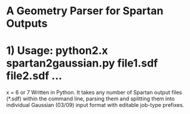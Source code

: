 # A Geometry Parser for Spartan Outputs
# 1) Usage: python2.x spartan2gaussian.py file1.sdf file2.sdf ...
x = 6 or 7
Written in Python. It takes any number of Spartan output files (*.sdf) within the command line, parsing them and splitting them into individual Gaussian (03/09) input format with editable job-type prefixes. 

